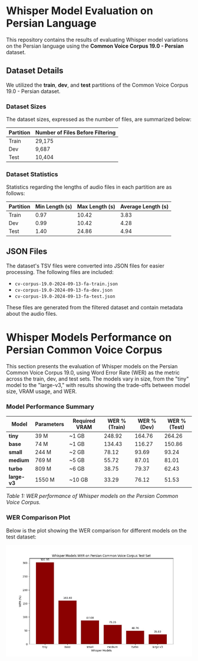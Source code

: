 # Whisper Model Evaluation on Persian Language  

This repository contains the results of evaluating Whisper model variations on the Persian language using the **Common Voice Corpus 19.0 - Persian** dataset.

## Dataset Details  

We utilized the **train**, **dev**, and **test** partitions of the Common Voice Corpus 19.0 - Persian dataset.


### Dataset Sizes  

The dataset sizes, expressed as the number of files, are summarized below:

| Partition | Number of Files Before Filtering | 
|-----------|-----------------------------------| 
| Train     | 29,175                           |
| Dev       | 9,687                            |
| Test      | 10,404                           |

### Dataset Statistics  

Statistics regarding the lengths of audio files in each partition are as follows:  

| Partition | Min Length (s) | Max Length (s) | Average Length (s) |  
|-----------|----------------|----------------|---------------------|  
| Train     | 0.97           | 10.42          | 3.83               |  
| Dev       | 0.99           | 10.42          | 4.28               |  
| Test      | 1.40           | 24.86          | 4.94               |  

## JSON Files  

The dataset's TSV files were converted into JSON files for easier processing. The following files are included:  

- `cv-corpus-19.0-2024-09-13-fa-train.json`  
- `cv-corpus-19.0-2024-09-13-fa-dev.json`  
- `cv-corpus-19.0-2024-09-13-fa-test.json`  

These files are generated from the filtered dataset and contain metadata about the audio files.

# Whisper Models Performance on Persian Common Voice Corpus

This section presents the evaluation of Whisper models on the Persian Common Voice Corpus 19.0, using Word Error Rate (WER) as the metric across the train, dev, and test sets. The models vary in size, from the "tiny" model to the "large-v3," with results showing the trade-offs between model size, VRAM usage, and WER.

### Model Performance Summary

| Model       | Parameters | Required VRAM | WER % (Train) | WER % (Dev) | WER % (Test) |
|-------------|------------|---------------|---------------|-------------|--------------|
| **tiny**    | 39 M       | ~1 GB         | 248.92        | 164.76      | 264.26       |
| **base**    | 74 M       | ~1 GB         | 134.43        | 116.27      | 150.86       |
| **small**   | 244 M      | ~2 GB         | 78.12         | 93.69       | 93.24        |
| **medium**  | 769 M      | ~5 GB         | 55.72         | 87.01       | 81.01        |
| **turbo**   | 809 M      | ~6 GB         | 38.75         | 79.37       | 62.43        |
| **large-v3**| 1550 M     | ~10 GB        | 33.29         | 76.12       | 51.53        |

*Table 1: WER performance of Whisper models on the Persian Common Voice Corpus.*

### WER Comparison Plot

Below is the plot showing the WER comparison for different models on the test dataset:

![WER Plot](images/wer_plot.jpg)



